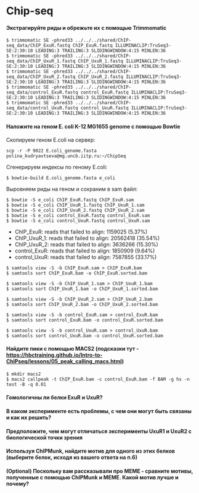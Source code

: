 # Chip-seq

#### Экстрагируйте риды и обрежьте их с помощью Trimmomatic
```
$ trimmomatic SE -phred33 ../../../shared/ChIP-seq_data/ChIP_ExuR.fastq ChIP_ExuR.fastq ILLUMINACLIP:TruSeq3-SE:2:30:10 LEADING:3 TRAILING:3 SLIDINGWINDOW:4:15 MINLEN:36
$ trimmomatic SE -phred33 ../../../shared/ChIP-seq_data/ChIP_UxuR_1.fastq ChIP_UxuR_1.fastq ILLUMINACLIP:TruSeq3-SE:2:30:10 LEADING:3 TRAILING:3 SLIDINGWINDOW:4:15 MINLEN:36
$ trimmomatic SE -phred33 ../../../shared/ChIP-seq_data/ChIP_UxuR_2.fastq ChIP_UxuR_2.fastq ILLUMINACLIP:TruSeq3-SE:2:30:10 LEADING:3 TRAILING:3 SLIDINGWINDOW:4:15 MINLEN:36
$ trimmomatic SE -phred33 ../../../shared/ChIP-seq_data/control_ExuR.fastq control_ExuR.fastq ILLUMINACLIP:TruSeq3-SE:2:30:10 LEADING:3 TRAILING:3 SLIDINGWINDOW:4:15 MINLEN:36
$ trimmomatic SE -phred33 ../../../shared/ChIP-seq_data/control_UxuR.fastq control_UxuR.fastq ILLUMINACLIP:TruSeq3-SE:2:30:10 LEADING:3 TRAILING:3 SLIDINGWINDOW:4:15 MINLEN:36
```
#### Наложите на геном E. coli K-12 MG1655 genome с помощью Bowtie

Скопируем геном E.coli на сервер:
```
scp -r -P 9022 E.coli_genome.fasta  polina_kudryavtseva@mg.uncb.iitp.ru:~/ChipSeq
```
Сгенерируем индексы по геному E.coli:
```
$ bowtie-build E.coli_genome.fasta e_coli
```

Выровняем риды на геном и сохраним в sam файл:
```
$ bowtie -S e_coli ChIP_ExuR.fastq ChIP_ExuR.sam
$ bowtie -S e_coli ChIP_UxuR_1.fastq ChIP_UxuR_1.sam
$ bowtie -S e_coli ChIP_UxuR_2.fastq ChIP_UxuR_2.sam
$ bowtie -S e_coli control_ExuR.fastq control_ExuR.sam
$ bowtie -S e_coli control_UxuR.fastq control_UxuR.sam
```
- ChIP_ExuR: reads that failed to align: 1159025 (5.37%)
- ChIP_UxuR_1: reads that failed to align: 20562418 (35.54%)
- ChIP_UxuR_2: reads that failed to align: 3636266 (15.30%)
- control_ExuR: reads that failed to align: 1850909 (9.64%)
- control_UxuR: reads that failed to align: 7587855 (33.17%)

```
$ samtools view -S -b ChIP_ExuR.sam > ChIP_ExuR.bam
$ samtools sort ChIP_ExuR.bam -o ChIP_ExuR.sorted.bam

$ samtools view -S -b ChIP_UxuR_1.sam > ChIP_UxuR_1.bam
$ samtools sort ChIP_UxuR_1.bam -o ChIP_UxuR_1.sorted.bam

$ samtools view -S -b ChIP_UxuR_2.sam > ChIP_UxuR_2.bam
$ samtools sort ChIP_UxuR_2.bam -o ChIP_UxuR_2.sorted.bam

$ samtools view -S -b control_ExuR.sam > control_ExuR.bam
$ samtools sort control_ExuR.bam -o control_ExuR.sorted.bam

$ samtools view -S -b control_UxuR.sam > control_UxuR.bam
$ samtools sort control_UxuR.bam -o control_UxuR.sorted.bam
```

#### Найдите пики с помощью MACS2 (подсказки тут - https://hbctraining.github.io/Intro-to-ChIPseq/lessons/05_peak_calling_macs.html) 
```
$ mkdir macs2
$ macs2 callpeak -t ChIP_ExuR.bam -c control_ExuR.bam -f BAM -g hs -n test -B -q 0.01
```
#### Гомологичны ли белки ExuR и UxuR? 
#### В каком эксперименте есть проблемы, с чем они могут быть связаны и как их решить? 
#### Предположите, чем могут отличаться эксперименты UxuR1 и UxuR2 с биологической точки зрения 
#### Используя ChIPMunk, найдите мотив для одного из этих белков (выберите белок, исходя из вашего ответа на п.6) 
#### (Optional) Поскольку вам рассказывали про МЕМE - сравните мотивы, полученные с помощью ChIPMunk и МЕМЕ. Какой мотив лучше и почему?

